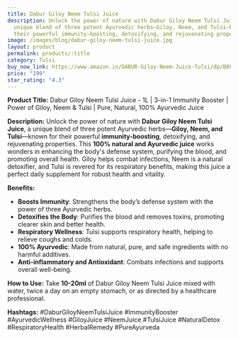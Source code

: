 ```yaml
---
title: Dabur Giloy Neem Tulsi Juice
description: Unlock the power of nature with Dabur Giloy Neem Tulsi Juice, a
  unique blend of three potent Ayurvedic herbs—Giloy, Neem, and Tulsi—known for
  their powerful immunity-boosting, detoxifying, and rejuvenating properties.
image: /images/blog/dabur-giloy-neem-tulsi-juice.jpg
layout: product
permalink: products/:title
category: Tulsi
buy_now_link: https://www.amazon.in/DABUR-Giloy-Neem-Juice-Tulsi/dp/B087DJ9L3K/ref=sr_1_15?crid=1WSOVR85O2K5K&tag=ayushmonk-21
price: "199"
star_rating: "4.3"
---
```

**Product Title:** Dabur Giloy Neem Tulsi Juice - 1L | 3-in-1 Immunity Booster | Power of Giloy, Neem & Tulsi | Pure, Natural, 100% Ayurvedic Juice

**Description:**
Unlock the power of nature with **Dabur Giloy Neem Tulsi Juice**, a unique blend of three potent Ayurvedic herbs—**Giloy, Neem, and Tulsi**—known for their powerful **immunity-boosting**, detoxifying, and rejuvenating properties. This **100% natural and Ayurvedic juice** works wonders in enhancing the body's defense system, purifying the blood, and promoting overall health. Giloy helps combat infections, Neem is a natural detoxifier, and Tulsi is revered for its respiratory benefits, making this juice a perfect daily supplement for robust health and vitality.

**Benefits:**
- **Boosts Immunity**: Strengthens the body’s defense system with the power of three Ayurvedic herbs.
- **Detoxifies the Body**: Purifies the blood and removes toxins, promoting clearer skin and better health.
- **Respiratory Wellness**: Tulsi supports respiratory health, helping to relieve coughs and colds.
- **100% Ayurvedic**: Made from natural, pure, and safe ingredients with no harmful additives.
- **Anti-inflammatory and Antioxidant**: Combats infections and supports overall well-being.

**How to Use:**
Take **10-20ml** of Dabur Giloy Neem Tulsi Juice mixed with water, twice a day on an empty stomach, or as directed by a healthcare professional.

**Hashtags:**
#DaburGiloyNeemTulsiJuice #ImmunityBooster #AyurvedicWellness #GiloyJuice #NeemJuice #TulsiJuice #NaturalDetox #RespiratoryHealth #HerbalRemedy #PureAyurveda

